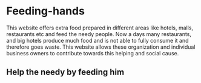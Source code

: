 # Feeding-hands
This website offers extra food prepared in different areas like hotels, malls, restaurants etc and feed the needy people. Now a days many restaurants, and big hotels produce much food and is not able to fully consume it and therefore goes waste. This website allows these organization and individual business owners to contribute towards this helping and social cause.

## Help the needy by feeding him
